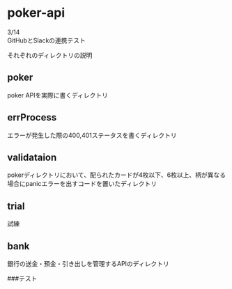 # poker-api

3/14<br>
GitHubとSlackの連携テスト<br>

それぞれのディレクトリの説明<br>
<h2>poker</h2>
poker APIを実際に書くディレクトリ<br>

<h2>errProcess</h2>
エラーが発生した際の400,401ステータスを書くディレクトリ<br>

<h2>validataion</h2>
pokerディレクトリにおいて、配られたカードが4枚以下、6枚以上、柄が異なる場合にpanicエラーを出すコードを置いたディレクトリ

<h2>trial</h2>
試練<br>

<h2>bank</h2>
銀行の送金・預金・引き出しを管理するAPIのディレクトリ<br>

###テスト



